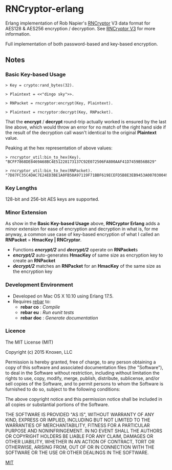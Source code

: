 # RNCryptor-erlang

Erlang implementation of Rob Napier's <a href="https://github.com/RNCryptor/RNCryptor">RNCryptor</a> V3 data format for AES128 &
AES256 encryption / decryption. See <a
href="https://github.com/RNCryptor/RNCryptor-Spec/blob/master/RNCryptor-Spec-v3.md">RNCryptor
V3</a> for more information.


Full implementation of both password-based and key-based encryption.

## Notes

### Basic Key-based Usage

    > Key = crypto:rand_bytes(32).
    
    > Plaintext = <<"dingo sky">>.
    
    > RNPacket = rncryptor:encrypt(Key, Plaintext).
    
    > Plaintext = rncryptor:decrypt(Key, RNPacket).


That the **encrypt** / **decrypt** round-trip actually worked is ensured by the last line above, which would throw an error for no match of the right hand side if the result of the decryption call wasn't identical to the original **Plaintext** value.

Peaking at the hex representation of above values:

    > rncryptor_util:bin_to_hex(Key).
    "BCFF7868DE8469A68BC4E51228173137C92E072506FA800AAF41D7459B56B829"

    > rncryptor_util:bin_to_hex(RNPacket).
    "7D87FC35C4DAC7E24ED3BE1A0FB58A97119F71BBF619ECEFD5B8E3EB9453A007030049ABF40D8156F006612523BE02527EA43A6C6D204F2CF8FBA99DF781CC941F82FC53432FFE32B944A5C37F7724FABF05D8B7393AF72FE3BCB7CA6D026B2E0885"

### Key Lengths

128-bit and 256-bit AES keys are supported.


### Minor Extension
As show in the **Basic Key-based Usage** above, **RNCryptor Erlang** adds a minor extension for ease of encryption and decryption in what is, for me anyway, a common use case of key-based encryption of what I called an **RNPacket** = **HmacKey \| RNCryptor**.
  * Functions **_encrypt/2_** and **_decrypt/2_** operate on **RNPacket**s
  * **_encrypt/2_** auto-generates **HmacKey** of same size as encryption key to create an **RNPacket**
  * **_decrypt/2_** matches an **RNPacket** for an **HmacKey** of the same size as the encryption key


### Development Environment
 * Developed on Mac OS X 10.10 using Erlang 17.5.
 * Requires <a href="https://github.com/rebar/rebar">rebar</a> to:
    * **rebar co** : _Compile_
    * **rebar eu** : _Run eunit tests_
    * **rebar doc** : _Generate documentation_


### Licence
The MIT License (MIT)

Copyright (c) 2015 Knoxen, LLC

Permission is hereby granted, free of charge, to any person obtaining a copy
of this software and associated documentation files (the "Software"), to deal
in the Software without restriction, including without limitation the rights
to use, copy, modify, merge, publish, distribute, sublicense, and/or sell
copies of the Software, and to permit persons to whom the Software is
furnished to do so, subject to the following conditions:

The above copyright notice and this permission notice shall be included in
all copies or substantial portions of the Software.

THE SOFTWARE IS PROVIDED "AS IS", WITHOUT WARRANTY OF ANY KIND, EXPRESS OR
IMPLIED, INCLUDING BUT NOT LIMITED TO THE WARRANTIES OF MERCHANTABILITY,
FITNESS FOR A PARTICULAR PURPOSE AND NONINFRINGEMENT. IN NO EVENT SHALL THE
AUTHORS OR COPYRIGHT HOLDERS BE LIABLE FOR ANY CLAIM, DAMAGES OR OTHER
LIABILITY, WHETHER IN AN ACTION OF CONTRACT, TORT OR OTHERWISE, ARISING FROM,
OUT OF OR IN CONNECTION WITH THE SOFTWARE OR THE USE OR OTHER DEALINGS IN
THE SOFTWARE.

<a href="http://opensource.org/licenses/MIT">MIT</a>
